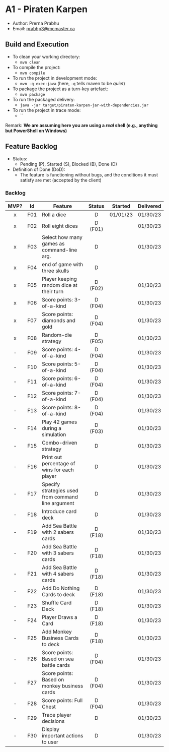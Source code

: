 # A1 - Piraten Karpen

  * Author: Prerna Prabhu
  * Email: prabhp3@mcmaster.ca

## Build and Execution

  * To clean your working directory:
    * `mvn clean`
  * To compile the project:
    * `mvn compile`
  * To run the project in development mode:
    * `mvn -q exec:java` (here, `-q` tells maven to be _quiet_)
  * To package the project as a turn-key artefact:
    * `mvn package`
  * To run the packaged delivery:
    * `java -jar target/piraten-karpen-jar-with-dependencies.jar` 
  * To run the project in trace mode:
    * ``

Remark: **We are assuming here you are using a _real_ shell (e.g., anything but PowerShell on Windows)**

## Feature Backlog

 * Status: 
   * Pending (P), Started (S), Blocked (B), Done (D)
 * Definition of Done (DoD):
   * The feature is functioning without bugs, and the conditions it must satisfy are met (accepted by the client)

### Backlog 

| MVP? | Id  | Feature  | Status  |  Started  | Delivered |
| :-:  |:-:  |---       | :-:     | :-:       | :-:       |
| x   | F01 | Roll a dice |  D | 01/01/23 | 01/30/23 |
| x   | F02 | Roll eight dices  |  D (F01) |   | 01/30/23 |
| x   | F03 | Select how many games as command-line arg.  |  D  |   | 01/30/23|
| x   | F04 | end of game with three skulls | D | |
| x   | F05 | Player keeping random dice at their turn | D (F02) | | 01/30/23 |
| x   | F06 | Score points: 3-of-a-kind | D (F04) | |  01/30/23 |
| x   | F07 | Score points: diamonds and gold | D (F04) | | 01/30/23 |
| x   | F08 | Random-die strategy  | D (F05) | | 01/30/23 |
| -   | F09 | Score points: 4-of-a-kind | D (F04) | | 01/30/23 |
| -   | F10 | Score points: 5-of-a-kind | D (F04) | | 01/30/23 |
| -   | F11 | Score points: 6-of-a-kind | D (F04) | | 01/30/23 |
| -   | F12 | Score points: 7-of-a-kind | D (F04) | | 01/30/23 |
| -   | F13 | Score points: 8-of-a-kind | D (F04) | | 01/30/23 |
| -   | F14 | Play 42 games during a simulation | D (F03) | | 01/30/23 |
| -   | F15 | Combo-driven strategy | D | | 01/30/23 |
| -   | F16 | Print out percentage of wins for each player | D | | 01/30/23 |
| -   | F17 | Specify strategies used from command line argument | D | | 01/30/23 |
| -   | F18 | Introduce card deck | D | | 01/30/23 |
| -   | F19 | Add Sea Battle with 2 sabers cards | D (F18) | | 01/30/23 |
| -   | F20 | Add Sea Battle with 3 sabers cards | D (F18) | | 01/30/23 |
| -   | F21 | Add Sea Battle with 4 sabers cards | D (F18) | | 01/30/23 |
| -   | F22 | Add Do Nothing Cards to deck | D (F18) | | 01/30/23 |
| -   | F23 | Shuffle Card Deck | D (F18) | | 01/30/23 |
| -   | F24 | Player Draws a Card | D (F18) | | 01/30/23 |
| -   | F25 | Add Monkey Business Cards to deck | D (F18) | | 01/30/23 |
| -   | F26 | Score points: Based on sea battle cards | D (F04) | | 01/30/23 |
| -   | F27 | Score points: Based on monkey business cards | D (F04) | | 01/30/23 |
| -   | F28 | Score points: Full Chest | D (F04) | | 01/30/23 |
| -   | F29 | Trace player decisions | D | | 01/30/23 |
| -   | F30 | Display important actions to user | D | | 01/30/23 |


